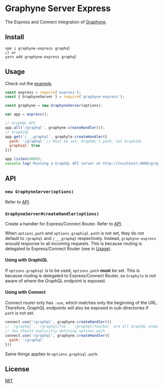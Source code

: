 # Graphyne Server Express

The Express and Connect integration of [Graphyne](/).

## Install

```shell
npm i graphyne-express graphql
// or
yarn add graphyne-express graphql
```

## Usage

Check out the [example](/examples/with-express).

```javascript
const express = require('express');
const { GraphyneServer } = require('graphyne-express');

const graphyne = new GraphyneServer(options);

var app = express();

// GraphQL API
app.all('/graphql', graphyne.createHandler());
// GraphiQL
app.get('/___graphql', graphyle.createHandler({
  path: '/graphql' // Must be set: GraphQL's path, not GraphiQL
  graphiql: true
}))

app.listen(4000);
console.log('Running a GraphQL API server at http://localhost:4000/graphql');
```

## API

### `new GraphyneServer(options)`

Refer to [API](/#new-graphyneserveroptions).

### `GraphyneServer#createHandler(options)`

Create a handler for Express/Connect Router. Refer to [API](/#graphyneservercreatehandleroptions).

When `options.path` and `options.graphiql.path` is not set, they do not default to `/graphql` and `/___graphql` respectively. Instead, `graphyne-express` wouuld response to all incoming requests. This is because routing is delegated to Express/Connect Router (see in [Usage](#usage)).

#### Using with GraphiQL

If `options.graphiql` is to be used, `options.path` **must** be set. This is because routing is delegated to Express/Connect Router, so `Graphyle` is not aware of where the GraphQL endpoint is exposed.

#### Using with Connect

Connect router only has `.use`, which matches only the beginning of the URL. Therefore, GraphQL endpoints will also be exposed in sub-directories if `path` is not set.

```javascript
connect.use('/graphql', graphyne.createHandler())
// `/graphql`, `/graphql/foo`, `/graphql/foo/bar` are all GraphQL endpoint.
// You should explicitly defining options.path
connect.use('/graphql', graphyne.createHandler({
  path: '/graphql'
}))
```

Same things applies to `options.graphiql.path`.

## License

[MIT](/LICENSE)
